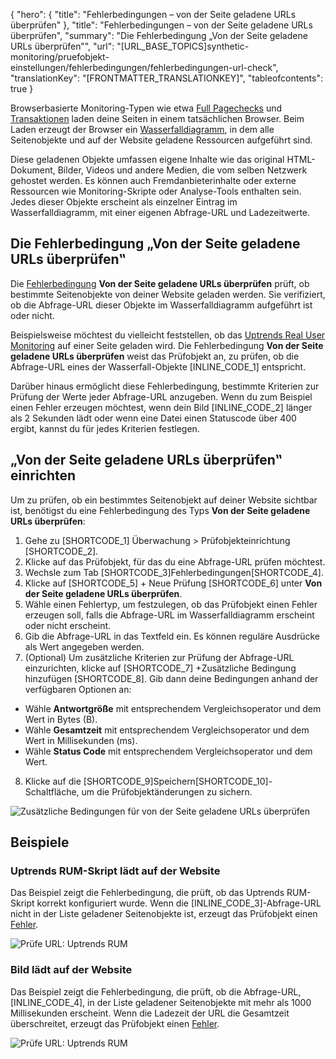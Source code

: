 {
  "hero": {
    "title": "Fehlerbedingungen – von der Seite geladene URLs überprüfen"
  },
  "title": "Fehlerbedingungen – von der Seite geladene URLs überprüfen",
  "summary": "Die Fehlerbedingung „Von der Seite geladene URLs überprüfen‟",
  "url": "[URL_BASE_TOPICS]synthetic-monitoring/pruefobjekt-einstellungen/fehlerbedingungen/fehlerbedingungen-url-check",
  "translationKey": "[FRONTMATTER_TRANSLATIONKEY]",
  "tableofcontents": true
}

Browserbasierte Monitoring-Typen wie etwa [Full Pagechecks]([LINK_URL_1]) und [Transaktionen]([LINK_URL_2]) laden deine Seiten in einem tatsächlichen Browser. Beim Laden erzeugt der Browser ein [Wasserfalldiagramm]([LINK_URL_3]), in dem alle Seitenobjekte und auf der Website geladene Ressourcen aufgeführt sind.

Diese geladenen Objekte umfassen eigene Inhalte wie das original HTML-Dokument, Bilder, Videos und andere Medien, die vom selben Netzwerk gehostet werden. Es können auch Fremdanbieterinhalte oder externe Ressourcen wie Monitoring-Skripte oder Analyse-Tools enthalten sein. Jedes dieser Objekte erscheint als einzelner Eintrag im Wasserfalldiagramm, mit einer eigenen Abfrage-URL und Ladezeitwerte.

## Die Fehlerbedingung „Von der Seite geladene URLs überprüfen‟

Die [Fehlerbedingung]([LINK_URL_4]) **Von der Seite geladene URLs überprüfen** prüft, ob bestimmte Seitenobjekte von deiner Website geladen werden. Sie verifiziert, ob die Abfrage-URL dieser Objekte im Wasserfalldiagramm aufgeführt ist oder nicht.

Beispielsweise möchtest du vielleicht feststellen, ob das [Uptrends Real User Monitoring]([LINK_URL_5]) auf einer Seite geladen wird. Die Fehlerbedingung **Von der Seite geladene URLs überprüfen** weist das Prüfobjekt an, zu prüfen, ob die Abfrage-URL eines der Wasserfall-Objekte [INLINE_CODE_1] entspricht.

Darüber hinaus ermöglicht diese Fehlerbedingung, bestimmte Kriterien zur Prüfung der Werte jeder Abfrage-URL anzugeben. Wenn du zum Beispiel einen Fehler erzeugen möchtest, wenn dein Bild [INLINE_CODE_2] länger als 2 Sekunden lädt oder wenn eine Datei einen Statuscode über 400 ergibt, kannst du für jedes Kriterien festlegen.

## „Von der Seite geladene URLs überprüfen‟ einrichten

Um zu prüfen, ob ein bestimmtes Seitenobjekt auf deiner Website sichtbar ist, benötigst du eine Fehlerbedingung des Typs **Von der Seite geladene URLs überprüfen**:

1. Gehe zu [SHORTCODE_1] Überwachung > Prüfobjekteinrichtung [SHORTCODE_2].
2. Klicke auf das Prüfobjekt, für das du eine Abfrage-URL prüfen möchtest.
3. Wechsle zum Tab [SHORTCODE_3]Fehlerbedingungen[SHORTCODE_4].
4. Klicke auf [SHORTCODE_5] + Neue Prüfung [SHORTCODE_6] unter **Von der Seite geladene URLs überprüfen**.
5. Wähle einen Fehlertyp, um festzulegen, ob das Prüfobjekt einen Fehler erzeugen soll, falls die Abfrage-URL im Wasserfalldiagramm erscheint oder nicht erscheint.
6. Gib die Abfrage-URL in das Textfeld ein. Es können reguläre Ausdrücke als Wert angegeben werden.
7. (Optional) Um zusätzliche Kriterien zur Prüfung der Abfrage-URL einzurichten, klicke auf [SHORTCODE_7] +Zusätzliche Bedingung hinzufügen [SHORTCODE_8]. Gib dann deine Bedingungen anhand der verfügbaren Optionen an:

  - Wähle **Antwortgröße** mit entsprechendem Vergleichsoperator und dem Wert in Bytes (B).
  - Wähle **Gesamtzeit** mit entsprechendem Vergleichsoperator und dem Wert in Millisekunden (ms).
  - Wähle **Status Code** mit entsprechendem Vergleichsoperator und dem Wert.

8. Klicke auf die [SHORTCODE_9]Speichern[SHORTCODE_10]-Schaltfläche, um die Prüfobjektänderungen zu sichern.

![Zusätzliche Bedingungen für von der Seite geladene URLs überprüfen]([LINK_URL_6])

## Beispiele

### Uptrends RUM-Skript lädt auf der Website

Das Beispiel zeigt die Fehlerbedingung, die prüft, ob das Uptrends RUM-Skript korrekt konfiguriert wurde. Wenn die [INLINE_CODE_3]-Abfrage-URL nicht in der Liste geladener Seitenobjekte ist, erzeugt das Prüfobjekt einen [Fehler]([LINK_URL_7]).

![Prüfe URL: Uptrends RUM]([LINK_URL_8])

### Bild lädt auf der Website

Das Beispiel zeigt die Fehlerbedingung, die prüft, ob die Abfrage-URL, [INLINE_CODE_4], in der Liste geladener Seitenobjekte mit mehr als 1000 Millisekunden erscheint. Wenn die Ladezeit der URL die Gesamtzeit überschreitet, erzeugt das Prüfobjekt einen [Fehler]([LINK_URL_9]).

![Prüfe URL: Uptrends RUM]([LINK_URL_10])